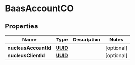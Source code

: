 
# BaasAccountCO

## Properties
Name | Type | Description | Notes
------------ | ------------- | ------------- | -------------
**nucleusAccountId** | [**UUID**](UUID.md) |  |  [optional]
**nucleusClientId** | [**UUID**](UUID.md) |  |  [optional]



